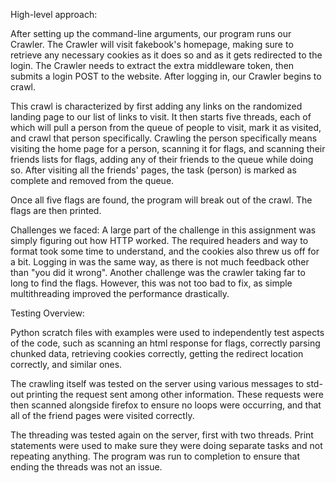 High-level approach: 

After setting up the command-line arguments, our program runs our Crawler. The Crawler will visit fakebook's homepage, making sure to retrieve any necessary cookies as it does so and as it gets redirected to the login. The Crawler needs to extract the extra middleware token, then submits a login POST to the website. After logging in, our Crawler begins to crawl.

This crawl is characterized by first adding any links on the randomized landing page to our list of links to visit. It then starts five threads, each of which will pull a person from the queue of people to visit, mark it as visited, and crawl that person specifically. Crawling the person specifically means visiting the home page for a person, scanning it for flags, and scanning their friends lists for flags, adding any of their friends to the queue while doing so. After visiting all the friends' pages, the task (person) is marked as complete and removed from the queue.

Once all five flags are found, the program will break out of the crawl. The flags are then printed.

Challenges we faced:
A large part of the challenge in this assignment was simply figuring out how HTTP worked. The required headers and way to format took some time to understand, and the cookies also threw us off for a bit. Logging in was the same way, as there is not much feedback other than "you did it wrong".
Another challenge was the crawler taking far to long to find the flags. However, this was not too bad to fix, as simple multithreading improved the performance drastically.


Testing Overview:

Python scratch files with examples were used to independently test aspects of the code, such as scanning an html response for flags, correctly parsing chunked data, retrieving cookies correctly, getting the redirect location correctly, and similar ones.

The crawling itself was tested on the server using various messages to std-out printing the request sent among other information. These requests were then scanned alongside firefox to ensure no loops were occurring, and that all of the friend pages were visited correctly.

The threading was tested again on the server, first with two threads. Print statements were used to make sure they were doing separate tasks and not repeating anything. The program was run to completion to ensure that ending the threads was not an issue.